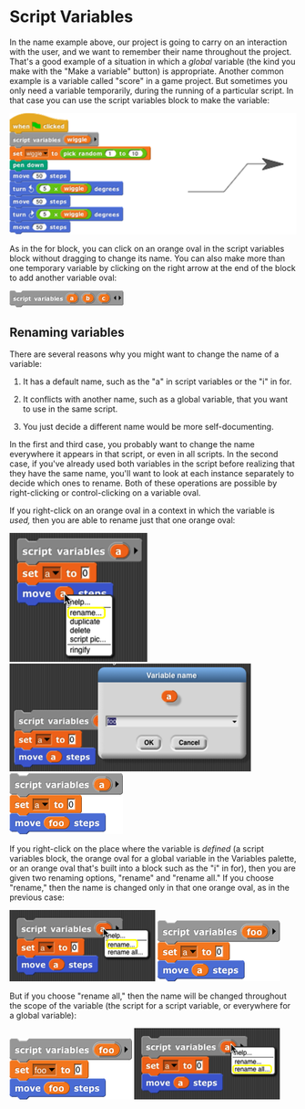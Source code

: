 # Script Variables

In the name example above, our project is going to carry on an interaction with the user, and we want to remember their name throughout the project. That's a good example of a situation in which a *global* variable (the kind you make with the "Make a variable" button) is appropriate. Another common example is a variable called "score" in a game project. But sometimes you only need a variable
temporarily, during the running of a particular script. In that case you
can use the script variables block to make the variable:

![](assets/images/image102.png) <!-- {width="528px" height="222px"} -->

As in the for block, you can click on an orange oval in the script variables block without dragging to change its name. You can also make more than one temporary variable by clicking on the right arrow at the end of the block to add another variable oval:

![](assets/images/image106.png)
<!--{width="200px" height="29px"} -->

## Renaming variables


There are several reasons why you might want to change the name of a variable:

1.  It has a default name, such as the "a" in script variables or the "i" in for.

2.  It conflicts with another name, such as a global variable, that you want to use in the same script.

3.  You just decide a different name would be more self-documenting.

In the first and third case, you probably want to change the name everywhere it appears in that script, or even in all scripts. In the second case, if you've already used both variables in the script before realizing that they have the same name, you'll want to look at each instance separately to decide which ones to rename. Both of these operations are possible by right-clicking or control-clicking on a variable oval.

If you right-click on an orange oval in a context in which the variable is *used,* then you are able to rename just that one orange oval:

![](assets/images/image107.png) <!-- {width="155px" height="145px"} -->
![](assets/images/image108.png) <!-- {width="271px" height="121px"} -->
![](assets/images/image109.png) <!-- {width="133px" height="71px"} -->

If you right-click on the place where the variable is *defined* (a script variables block, the orange oval for a global variable in the Variables palette, or an orange oval that's built into a block such as the "i" in for), then you are given two renaming options, "rename" and "rename all." If you choose "rename," then the name is changed only in that one orange oval, as in the previous case:

![](assets/images/image110.png) <!-- {width="164px" height="80px"} -->
![](assets/images/image111.png) <!-- {width="143px" height="71px"} -->

But if you choose "rename all," then the name will be changed throughout the scope of the variable (the script for a script variable, or everywhere for a global variable):

![](assets/images/image112.png) <!-- {width="143px" height="71px"} -->
![](assets/images/image113.png) <!-- {width="164px" height="80px"} -->
